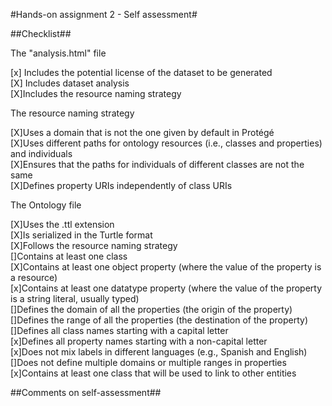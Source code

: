 #Hands-on assignment 2 - Self assessment#

##Checklist##

The "analysis.html" file

[x] Includes the potential license of the dataset to be generated  
[X] Includes dataset analysis  
[X]Includes the resource naming strategy  

The resource naming strategy  

[X]Uses a domain that is not the one given by default in Protégé  
[X]Uses different paths for ontology resources (i.e., classes and properties) and
individuals  
[X]Ensures that the paths for individuals of different classes are not the same  
[X]Defines property URIs independently of class URIs  

The Ontology file  

[X]Uses the .ttl extension  
[X]Is serialized in the Turtle format  
[X]Follows the resource naming strategy  
[]Contains at least one class  
[X]Contains at least one object property (where the value of the property is a resource)  
[x]Contains at least one datatype property (where the value of the property is a string
literal, usually typed)  
[]Defines the domain of all the properties (the origin of the property)  
[]Defines the range of all the properties (the destination of the property)  
[]Defines all class names starting with a capital letter  
[x]Defines all property names starting with a non-capital letter  
[x]Does not mix labels in different languages (e.g., Spanish and English)  
[]Does not define multiple domains or multiple ranges in properties  
[x]Contains at least one class that will be used to link to other entities  

##Comments on self-assessment##  
